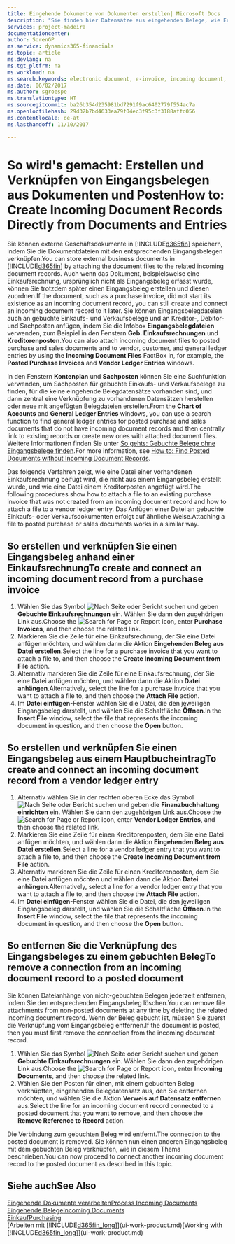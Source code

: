 ```yaml
---
title: Eingehende Dokumente von Dokumenten erstellen| Microsoft Docs
description: "Sie finden hier Datensätze aus eingehenden Belege, wie Erechnungen erstellen und verwalten OCRaufgaben, elektronische Geschäftsverkehr und Belegaustausch."
services: project-madeira
documentationcenter: 
author: SorenGP
ms.service: dynamics365-financials
ms.topic: article
ms.devlang: na
ms.tgt_pltfrm: na
ms.workload: na
ms.search.keywords: electronic document, e-invoice, incoming document, OCR, ecommerce, document exchange, import invoice
ms.date: 06/02/2017
ms.author: sgroespe
ms.translationtype: HT
ms.sourcegitcommit: ba26b354d235981bd7291f9ac6402779f554ac7a
ms.openlocfilehash: 29d32b7bd4633ea79f04ec3f95c3f3188affd056
ms.contentlocale: de-at
ms.lasthandoff: 11/10/2017

---
```

# <a name="how-to-create-incoming-document-records-directly-from-documents-and-entries"></a><span data-ttu-id="98d59-103">So wird's gemacht: Erstellen und Verknüpfen von Eingangsbelegen aus Dokumenten und Posten</span><span class="sxs-lookup"><span data-stu-id="98d59-103">How to: Create Incoming Document Records Directly from Documents and Entries</span></span>
<span data-ttu-id="98d59-104">Sie können externe Geschäftsdokumente in [!INCLUDE[d365fin](includes/d365fin_md.md)] speichern, indem Sie die Dokumentdateien mit den entsprechenden Eingangsbelegen verknüpfen.</span><span class="sxs-lookup"><span data-stu-id="98d59-104">You can store external business documents in [!INCLUDE[d365fin](includes/d365fin_md.md)] by attaching the document files to the related incoming document records.</span></span> <span data-ttu-id="98d59-105">Auch wenn das Dokument, beispielsweise eine Einkaufsrechnung, ursprünglich nicht als Eingangsbeleg erfasst wurde, können Sie trotzdem später einen Eingangsbeleg erstellen und diesen zuordnen.</span><span class="sxs-lookup"><span data-stu-id="98d59-105">If the document, such as a purchase invoice, did not start its existence as an incoming document record, you can still create and connect an incoming document record to it later.</span></span> <span data-ttu-id="98d59-106">Sie können Eingangsbelegdateien auch an gebuchte Einkaufs- und Verkaufsbelege und an Kreditor-, Debitor- und Sachposten anfügen, indem Sie die Infobox **Eingangsbelegdateien** verwenden, zum Beispiel in den Fenstern **Geb. Einkaufsrechnungen** und **Kreditorenposten**.</span><span class="sxs-lookup"><span data-stu-id="98d59-106">You can also attach incoming document files to posted purchase and sales documents and to vendor, customer, and general ledger entries by using the **Incoming Document Files** FactBox in, for example, the **Posted Purchase Invoices** and **Vendor Ledger Entries** windows.</span></span>

<span data-ttu-id="98d59-107">In den Fenstern **Kontenplan** und **Sachposten** können Sie eine Suchfunktion verwenden, um Sachposten für gebuchte Einkaufs- und Verkaufsbelege zu finden, für die keine eingehende Belegdatensätze vorhanden sind, und dann zentral eine Verknüpfung zu vorhandenen Datensätzen herstellen oder neue mit angefügten Belegdateien erstellen.</span><span class="sxs-lookup"><span data-stu-id="98d59-107">From the **Chart of Accounts** and **General Ledger Entries** windows, you can use a search function to find general ledger entries for posted purchase and sales documents that do not have incoming document records and then centrally link to existing records or create new ones with attached document files.</span></span> <span data-ttu-id="98d59-108">Weitere Informationen finden Sie unter [So gehts: Gebuchte Belege ohne Eingangsbelege finden](across-how-find-posted-documents-without-income-document-records.md).</span><span class="sxs-lookup"><span data-stu-id="98d59-108">For more information, see [How to: Find Posted Documents without Incoming Document Records](across-how-find-posted-documents-without-income-document-records.md).</span></span>

<span data-ttu-id="98d59-109">Das folgende Verfahren zeigt, wie eine Datei einer vorhandenen Einkaufsrechnung beifügt wird, die nicht aus einem Eingangsbeleg erstellt wurde, und wie eine Datei einem Kreditorposten angefügt wird.</span><span class="sxs-lookup"><span data-stu-id="98d59-109">The following procedures show how to attach a file to an existing purchase invoice that was not created from an incoming document record and how to attach a file to a vendor ledger entry.</span></span> <span data-ttu-id="98d59-110">Das Anfügen einer Datei an gebuchte Einkaufs- oder Verkaufsdokumenten erfolgt auf ähnliche Weise.</span><span class="sxs-lookup"><span data-stu-id="98d59-110">Attaching a file to posted purchase or sales documents works in a similar way.</span></span>

## <a name="to-create-and-connect-an-incoming-document-record-from-a-purchase-invoice"></a><span data-ttu-id="98d59-111">So erstellen und verknüpfen Sie einen Eingangsbeleg anhand einer Einkaufsrechnung</span><span class="sxs-lookup"><span data-stu-id="98d59-111">To create and connect an incoming document record from a purchase invoice</span></span>
1. <span data-ttu-id="98d59-112">Wählen Sie das Symbol ![Nach Seite oder Bericht suchen](media/ui-search/search_small.png "Nach Seite oder Bericht suchen") und geben **Gebuchte Einkaufsrechnungen** ein. Wählen Sie dann den zugehörigen Link aus.</span><span class="sxs-lookup"><span data-stu-id="98d59-112">Choose the ![Search for Page or Report](media/ui-search/search_small.png "Search for Page or Report icon") icon, enter **Purchase Invoices**, and then choose the related link.</span></span>
2. <span data-ttu-id="98d59-113">Markieren Sie die Zeile für eine Einkaufsrechnung, der Sie eine Datei anfügen möchten, und wählen dann die Aktion **Eingehenden Beleg aus Datei erstellen**.</span><span class="sxs-lookup"><span data-stu-id="98d59-113">Select the line for a purchase invoice that you want to attach a file to, and then choose the **Create Incoming Document from File** action.</span></span>
3. <span data-ttu-id="98d59-114">Alternativ markieren Sie die Zeile für eine Einkaufsrechnung, der Sie eine Datei anfügen möchten, und wählen dann die Aktion **Datei anhängen**.</span><span class="sxs-lookup"><span data-stu-id="98d59-114">Alternatively, select the line for a purchase invoice that you want to attach a file to, and then choose the **Attach File** action.</span></span>
4. <span data-ttu-id="98d59-115">Im **Datei einfügen**-Fenster wählen Sie die Datei, die den jeweiligen Eingangsbeleg darstellt, und wählen Sie die Schaltfläche **Öffnen**.</span><span class="sxs-lookup"><span data-stu-id="98d59-115">In the **Insert File** window, select the file that represents the incoming document in question, and then choose the **Open** button.</span></span>

## <a name="to-create-and-connect-an-incoming-document-record-from-a-vendor-ledger-entry"></a><span data-ttu-id="98d59-116">So erstellen und verknüpfen Sie einen Eingangsbeleg aus einem Hauptbucheintrag</span><span class="sxs-lookup"><span data-stu-id="98d59-116">To create and connect an incoming document record from a vendor ledger entry</span></span>
1. <span data-ttu-id="98d59-117">Alternativ wählen Sie in der rechten oberen Ecke das Symbol ![Nach Seite oder Bericht suchen](media/ui-search/search_small.png "Nach Seite oder Bericht suchen") und geben die **Finanzbuchhaltung einrichten** ein. Wählen Sie dann den zugehörigen Link aus.</span><span class="sxs-lookup"><span data-stu-id="98d59-117">Choose the ![Search for Page or Report](media/ui-search/search_small.png "Search for Page or Report icon") icon, enter **Vendor Ledger Entries**, and then choose the related link.</span></span>
2. <span data-ttu-id="98d59-118">Markieren Sie eine Zeile für einen Kreditorenposten, dem Sie eine Datei anfügen möchten, und wählen dann die Aktion **Eingehenden Beleg aus Datei erstellen**.</span><span class="sxs-lookup"><span data-stu-id="98d59-118">Select a line for a vendor ledger entry that you want to attach a file to, and then choose the **Create Incoming Document from File** action.</span></span>
3. <span data-ttu-id="98d59-119">Alternativ markieren Sie die Zeile für einen Kreditorenposten, dem Sie eine Datei anfügen möchten und wählen dann die Aktion **Datei anhängen**.</span><span class="sxs-lookup"><span data-stu-id="98d59-119">Alternatively, select a line for a vendor ledger entry that you want to attach a file to, and then choose the **Attach File** action.</span></span>
4. <span data-ttu-id="98d59-120">Im **Datei einfügen**-Fenster wählen Sie die Datei, die den jeweiligen Eingangsbeleg darstellt, und wählen Sie die Schaltfläche **Öffnen**.</span><span class="sxs-lookup"><span data-stu-id="98d59-120">In the **Insert File** window, select the file that represents the incoming document in question, and then choose the **Open** button.</span></span>

## <a name="to-remove-a-connection-from-an-incoming-document-record-to-a-posted-document"></a><span data-ttu-id="98d59-121">So entfernen Sie die Verknüpfung des Eingangsbeleges zu einem gebuchten Beleg</span><span class="sxs-lookup"><span data-stu-id="98d59-121">To remove a connection from an incoming document record to a posted document</span></span>
<span data-ttu-id="98d59-122">Sie können Dateianhänge von nicht-gebuchten Belegen jederzeit entfernen, indem Sie den entsprechenden Eingangsbeleg löschen.</span><span class="sxs-lookup"><span data-stu-id="98d59-122">You can remove file attachments from non-posted documents at any time by deleting the related incoming document record.</span></span> <span data-ttu-id="98d59-123">Wenn der Beleg gebucht ist, müssen Sie zuerst die Verknüpfung vom Eingangsbeleg entfernen.</span><span class="sxs-lookup"><span data-stu-id="98d59-123">If the document is posted, then you must first remove the connection from the incoming document record.</span></span>

1. <span data-ttu-id="98d59-124">Wählen Sie das Symbol ![Nach Seite oder Bericht suchen](media/ui-search/search_small.png "Nach Seite oder Bericht suchen") und geben **Gebuchte Einkaufsrechnungen** ein. Wählen Sie dann den zugehörigen Link aus.</span><span class="sxs-lookup"><span data-stu-id="98d59-124">Choose the ![Search for Page or Report](media/ui-search/search_small.png "Search for Page or Report icon") icon, enter **Incoming Documents**, and then choose the related link.</span></span>
2. <span data-ttu-id="98d59-125">Wählen Sie den Posten für einen, mit einem gebuchten Beleg verknüpften, eingehenden Belegdatensatz aus, den Sie entfernen möchten, und wählen Sie die Aktion **Verweis auf Datensatz entfernen** aus.</span><span class="sxs-lookup"><span data-stu-id="98d59-125">Select the line for an incoming document record connected to a posted document that you want to remove, and then choose the **Remove Reference to Record** action.</span></span>

<span data-ttu-id="98d59-126">Die Verbindung zum gebuchten Beleg wird entfernt.</span><span class="sxs-lookup"><span data-stu-id="98d59-126">The connection to the posted document is removed.</span></span> <span data-ttu-id="98d59-127">Sie können nun einen anderen Eingangsbeleg mit dem gebuchten Beleg verknüpfen, wie in diesem Thema beschrieben.</span><span class="sxs-lookup"><span data-stu-id="98d59-127">You can now proceed to connect another incoming document record to the posted document as described in this topic.</span></span>

## <a name="see-also"></a><span data-ttu-id="98d59-128">Siehe auch</span><span class="sxs-lookup"><span data-stu-id="98d59-128">See Also</span></span>
[<span data-ttu-id="98d59-129">Eingehende Dokumente verarbeiten</span><span class="sxs-lookup"><span data-stu-id="98d59-129">Process Incoming Documents</span></span>](across-process-income-documents.md)  
[<span data-ttu-id="98d59-130">Eingehende Belege</span><span class="sxs-lookup"><span data-stu-id="98d59-130">Incoming Documents</span></span>](across-income-documents.md)  
[<span data-ttu-id="98d59-131">Einkauf</span><span class="sxs-lookup"><span data-stu-id="98d59-131">Purchasing</span></span>](purchasing-manage-purchasing.md)  
<span data-ttu-id="98d59-132">[Arbeiten mit [!INCLUDE[d365fin_long](includes/d365fin_long_md.md)]](ui-work-product.md)</span><span class="sxs-lookup"><span data-stu-id="98d59-132">[Working with [!INCLUDE[d365fin_long](includes/d365fin_long_md.md)]](ui-work-product.md)</span></span>

